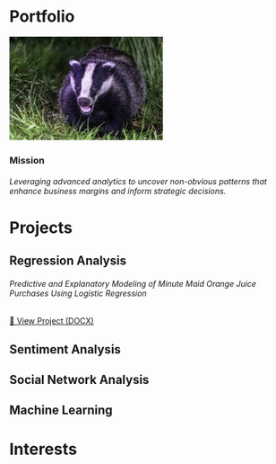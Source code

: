 # Portfolio

![Matt Nelson](images/images.jpg)

### Mission
###### Leveraging advanced analytics to uncover non-obvious patterns that enhance business margins and inform strategic decisions.

# Projects

## Regression Analysis
###### Predictive and Explanatory Modeling of Minute Maid Orange Juice Purchases Using Logistic Regression
[📄 View Project (DOCX)](assets/Project-2-Final----Matthew-Nelson.html)


## Sentiment Analysis

## Social Network Analysis

## Machine Learning



# Interests
